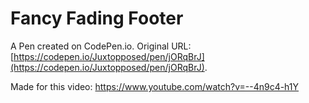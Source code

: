 # Fancy Fading Footer

A Pen created on CodePen.io. Original URL: [https://codepen.io/Juxtopposed/pen/jORqBrJ](https://codepen.io/Juxtopposed/pen/jORqBrJ).

Made for this video: https://www.youtube.com/watch?v=--4n9c4-h1Y